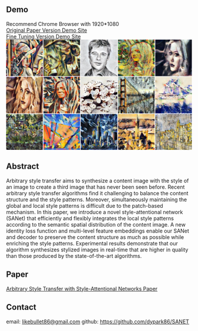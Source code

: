 ## Demo
Recommend Chrome Browser with 1920*1080<br>
[Original Paper Version Demo Site](http://style.airi.kr/ori_demo)<br>
[Fine Tuning Version Demo Site](http://style.airi.kr/demo)
<br>
![ex_screenshot](./images/head.jpg)
## Abstract
Arbitrary style transfer aims to synthesize a content image with the style of an image to create a third image that has never been seen before. Recent arbitrary style transfer algorithms find it challenging to balance the content structure and the style patterns. Moreover, simultaneously maintaining the global and local style patterns is difficult due to the patch-based mechanism. In this paper, we introduce a novel style-attentional network (SANet) that efficiently and flexibly integrates the local style patterns according to the semantic spatial distribution of the content image. A new identity loss function and multi-level feature embeddings enable our SANet and decoder to preserve the content structure as much as possible while enriching the style patterns. Experimental results demonstrate that our algorithm synthesizes stylized images in real-time that are higher in quality than those produced by the state-of-the-art algorithms.
## Paper
[Arbitrary Style Transfer with Style-Attentional Networks Paper](https://arxiv.org/abs/1812.02342)
## Contact
email: likebullet86@gmail.com
github: https://github.com/dypark86/SANET
